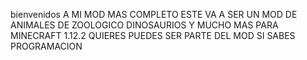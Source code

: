 bienvenidos A  MI MOD MAS COMPLETO ESTE VA A SER UN MOD DE ANIMALES DE ZOOLOGICO DINOSAURIOS Y MUCHO MAS PARA MINECRAFT 1.12.2     QUIERES PUEDES SER PARTE DEL MOD SI  SABES PROGRAMACION



